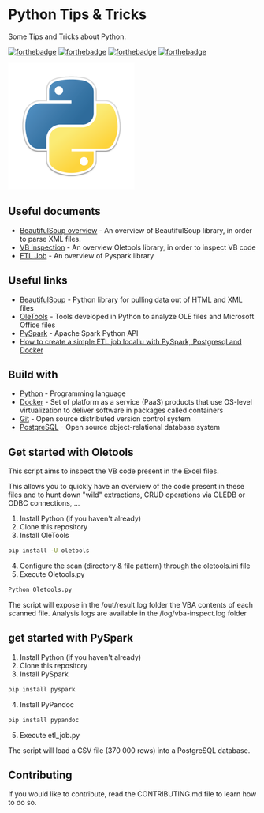 # Python Tips & Tricks

Some Tips and Tricks about Python.

[![forthebadge](https://forthebadge.com/images/badges/made-with-python.svg)](http://forthebadge.com)  [![forthebadge](https://forthebadge.com/images/badges/contains-technical-debt.svg)](http://forthebadge.com)  [![forthebadge](https://forthebadge.com/images/badges/check-it-out.svg)](http://forthebadge.com)  [![forthebadge](https://forthebadge.com/images/badges/built-with-love.svg)](http://forthebadge.com)

![Python](./images/python-logo-256.png)

## Useful documents

* [BeautifulSoup overview](./scripts/XmlParser.py) - An overview of BeautifulSoup library, in order to parse XML files.
* [VB inspection](./scripts/Oletools.py) - An overview Oletools library, in order to inspect VB code
* [ETL Job](./scripts/etl_job.py) - An overview of Pyspark library

## Useful links

* [BeautifulSoup](https://www.crummy.com/software/BeautifulSoup/bs4/doc/) - Python library for pulling data out of HTML and XML files
* [OleTools](http://www.decalage.info/python/oletools) - Tools developed in Python to analyze OLE files and Microsoft Office files
* [PySpark](https://pypi.org/project/pyspark/) - Apache Spark Python API
* [How to create a simple ETL job locallu with PySpark, Postgresql and Docker](https://itnext.io/how-to-create-a-simple-etl-job-locally-with-pyspark-postgresql-and-docker-ea53cd43311d?gi=a2a94c46582d)

## Build with

* [Python](https://www.python.org/) - Programming language
* [Docker](https://www.docker.com/) - Set of platform as a service (PaaS) products that use OS-level virtualization to deliver software in packages called containers
* [Git](https://git-scm.com) - Open source distributed version control system
* [PostgreSQL](https://www.postgresql.org) - Open source object-relational database system

## Get started with Oletools

This script aims to inspect the VB code present in the Excel files.

This allows you to quickly have an overview of the code present in these files and to hunt down "wild" extractions, CRUD operations via OLEDB or ODBC connections, ...

1. Install Python (if you haven't already)
2. Clone this repository
3. Install OleTools

```bat
pip install -U oletools
```

4. Configure the scan (directory & file pattern) through the oletools.ini file
5. Execute Oletools.py

```bat
Python Oletools.py
```

The script will expose in the /out/result.log folder the VBA contents of each scanned file.
Analysis logs are available in the /log/vba-inspect.log folder

## get started with PySpark

1. Install Python (if you haven't already)
2. Clone this repository
3. Install PySpark

```bat
pip install pyspark
```

4. Install PyPandoc

```bat
pip install pypandoc
```
5. Execute etl_job.py

The script will load a CSV file (370 000 rows) into a PostgreSQL database.

## Contributing

If you would like to contribute, read the CONTRIBUTING.md file to learn how to do so.
